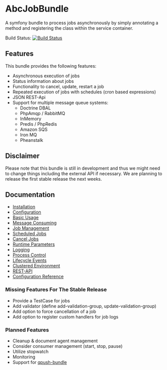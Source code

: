 AbcJobBundle
============

A symfony bundle to process jobs asynchronously by simply annotating a method and registering the class within the service container.

Build Status: [![Build Status](https://travis-ci.org/aboutcoders/job-bundle.svg?branch=master)](https://travis-ci.org/aboutcoders/job-bundle)

## Features

This bundle provides the following features:

- Asynchronous execution of jobs
- Status information about jobs
- Functionality to cancel, update, restart a job
- Repeated execution of jobs with schedules (cron based expressions)
- JSON REST-Api
- Support for multiple message queue systems:
  - Doctrine DBAL
  - PhpAmqp / RabbitMQ
  - InMemory
  - Predis / PhpRedis
  - Amazon SQS
  - Iron MQ
  - Pheanstalk

## Disclaimer

Please note that this bundle is still in development and thus we might need to change things including the external API if necessary. We are planning to release the first stable release the next weeks.

## Documentation

- [Installation](./Resources/docs/installation.md)
- [Configuration](./Resources/docs/configuration.md)
- [Basic Usage](./Resources/docs/basic-usage.md)
- [Message Consuming](./Resources/docs/message-consuming.md)
- [Job Management](./Resources/docs/job-management.md)
- [Scheduled Jobs](./Resources/docs/scheduled-jobs.md)
- [Cancel Jobs](./Resources/docs/cancel-jobs.md)
- [Runtime Parameters](./Resources/docs/runtime-parameters.md)
- [Logging](./Resources/docs/logging.md)
- [Process Control](./Resources/docs/process-control.md)
- [Lifecycle Events](./Resources/docs/lifecycle-events.md)
- [Clustered Environment](./Resources/docs/clustered-environment.md)
- [REST-API](./Resources/docs/rest-api.md)
- [Configuration Reference](./Resources/docs/configuration-reference.md)

### Missing Features For The Stable Release

- Provide a TestCase for jobs
- Add validator (define add-validation-group, update-validation-group)
- Add option to force cancellation of a job
- Add option to register custom handlers for job logs

### Planned Features

- Cleanup & document agent management
- Consider consumer management (start, stop, pause)
- Utilize stopwatch
- Monitoring
- Support for [qpush-bundle](https://www.google.de/webhp?q=qpushbundle)